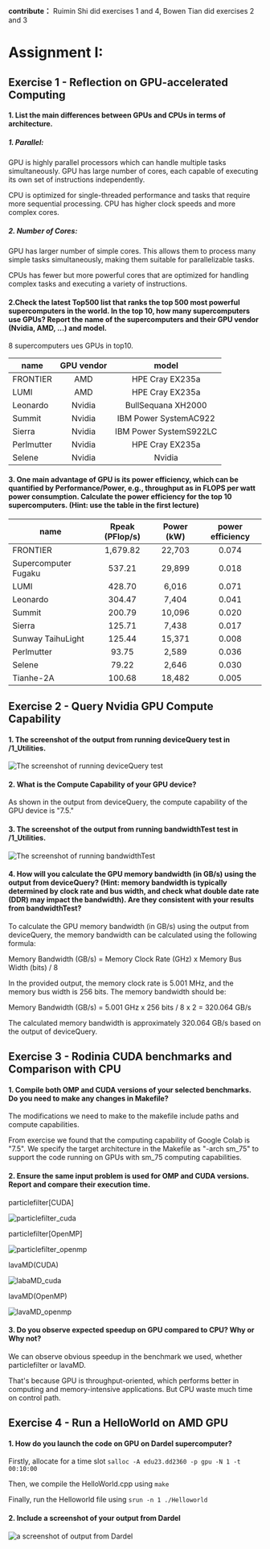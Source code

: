 **contribute：** Ruimin Shi did exercises 1 and 4, Bowen Tian did exercises 2 and 3

# Assignment I:

## Exercise 1 - Reflection on GPU-accelerated Computing

#### 1. List the main differences between GPUs and CPUs in terms of architecture.

##### 1. Parallel:
GPU is highly parallel processors which can handle multiple tasks simultaneously. GPU has large number of cores, each capable of executing its own set of instructions independently.

CPU is optimized for single-threaded performance and tasks that require more sequential processing. CPU has higher clock speeds and more complex cores.

##### 2. Number of Cores:
GPU has larger number of simple cores. This allows them to process many simple tasks simultaneously, making them suitable for parallelizable tasks.

CPUs has fewer but more powerful cores that are optimized for handling complex tasks and executing a variety of instructions.

#### 2.Check the latest Top500 list that ranks the top 500 most powerful supercomputers in the world. In the top 10, how many supercomputers use GPUs? Report the name of the supercomputers and their GPU vendor (Nvidia, AMD, ...) and model. 

8 supercomputers ues GPUs in top10.

|     name       | GPU vendor  |     model           | 
|----------------|:-----------:|:-------------------:|
| FRONTIER       | AMD         |	HPE Cray EX235a    |
| LUMI           | AMD         |	HPE Cray EX235a    |
|  Leonardo           | Nvidia        |	BullSequana XH2000    |
|  Summit          | Nvidia        |	IBM Power SystemAC922   |
|  Sierra           | Nvidia        |	IBM Power SystemS922LC   |
|  Perlmutter          | Nvidia        |	HPE Cray EX235a     |
|  Selene           | Nvidia        |	Nvidia |

#### 3. One main advantage of GPU is its power efficiency, which can be quantified by Performance/Power, e.g., throughput as in FLOPS per watt power consumption. Calculate the power efficiency for the top 10 supercomputers. (Hint: use the table in the first lecture)

|     name             | Rpeak (PFlop/s) |    Power (kW)   |  power efficiency   |
|----------------------|:---------------:|:---------------:|:-------------------:|
| FRONTIER             |   1,679.82      |	 22,703        |        0.074        |
| Supercomputer Fugaku |   537.21        |	 29,899        |        0.018        |
| LUMI                 |    428.70       |	6,016          |        0.071        |
|  Leonardo            |        304.47   |	7,404          |        0.041        |
|  Summit              |   200.79	       |	10,096         |      0.020          |
|  Sierra              |    125.71	     |	 7,438         |        0.017        |
|  Sunway TaihuLight   |   125.44        |  15,371         |	     0.008         |
|  Perlmutter          |    93.75	       |	  	2,589      |      0.036          |
|  Selene              | 79.22	         |	2,646          |       0.030         |
|  	Tianhe-2A          | 100.68          |	18,482         |       0.005         |
## Exercise 2 - Query Nvidia GPU Compute Capability

#### 1. The screenshot of the output from running deviceQuery test in /1_Utilities.
![The screenshot of running deviceQuery test](./images/exercise2.jpg)

#### 2. What is the Compute Capability of your GPU device?
As shown in the output from deviceQuery, the compute capability of the GPU device is "7.5."

#### 3. The screenshot of the output from running bandwidthTest test in /1_Utilities.
![The screenshot of running bandwidthTest](./images/bandwidthtest.jpg)

#### 4. How will you calculate the GPU memory bandwidth (in GB/s) using the output from deviceQuery? (Hint: memory bandwidth is typically determined by clock rate and bus width, and check what double date rate (DDR) may impact the bandwidth). Are they consistent with your results from bandwidthTest?
To calculate the GPU memory bandwidth (in GB/s) using the output from deviceQuery, the memory bandwidth can be calculated using the following formula:

Memory Bandwidth (GB/s) = Memory Clock Rate (GHz) x Memory Bus Width (bits) / 8

In the provided output, the memory clock rate is 5.001 MHz, and the memory bus width is 256 bits. The memory bandwidth should be:

Memory Bandwidth (GB/s) = 5.001 GHz x 256 bits / 8 x 2 = 320.064 GB/s

The calculated memory bandwidth is approximately 320.064 GB/s based on the output of deviceQuery.


## Exercise 3 - Rodinia CUDA benchmarks and Comparison with CPU

#### 1. Compile both OMP and CUDA versions of your selected benchmarks. Do you need to make any changes in Makefile?
The modifications we need to make to the makefile include paths and compute capabilities.

From exercise we found that the computing capability of Google Colab is "7.5". We specify the target architecture in the Makefile as "-arch sm_75" to support the code running on GPUs with sm_75 computing capabilities.

#### 2. Ensure the same input problem is used for OMP and CUDA versions. Report and compare their execution time. 
particlefilter[CUDA]

![particlefilter_cuda](./images/particlefilter_cuda.jpg)

particlefilter[OpenMP]

![particlefilter_openmp](./images/particlefilter_openmp.jpg)

lavaMD(CUDA)

![labaMD_cuda](./images/labaMD_cuda.jpg)

lavaMD(OpenMP)

![lavaMD_openmp](./images/lavaMD_openmp.jpg)
#### 3. Do you observe expected speedup on GPU compared to CPU? Why or Why not?
We can observe obvious speedup in the benchmark we used, whether particlefilter or lavaMD.

That's because GPU is throughput-oriented, which performs better in computing and memory-intensive applications. But CPU waste much time on control path.

## Exercise 4 - Run a HelloWorld on AMD GPU

#### 1. How do you launch the code on GPU on Dardel supercomputer?

Firstly, allocate for a time slot ```salloc -A edu23.dd2360 -p gpu -N 1 -t 00:10:00```

Then, we compile the HelloWorld.cpp using ```make```

Finally, run the Helloworld file using ```srun -n 1 ./Helloworld```

#### 2. Include a screenshot of your output from Dardel

![a screenshot of output from Dardel](./figures/helloworld.png)
